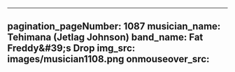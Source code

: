 ------
pagination_pageNumber: 1087
musician_name: Tehimana (Jetlag Johnson)
band_name: Fat Freddy&amp;#39;s Drop
img_src: images/musician1108.png
onmouseover_src: 
------